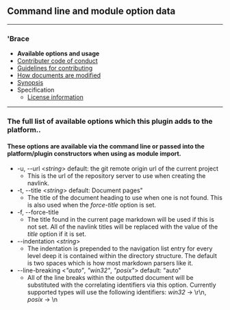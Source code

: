 ## Command line and module option data

---
### 'Brace
* **Available options and usage**
* [Contributer code of conduct](https://github.com/restarian/brace_document_navlink/blob/master/docs/contributer_code_of_conduct.md)
* [Guidelines for contributing](https://github.com/restarian/brace_document_navlink/blob/master/docs/guidelines_for_contributing.md)
* [How documents are modified](https://github.com/restarian/brace_document_navlink/blob/master/docs/how_documents_are_modified.md)
* [Synopsis](https://github.com/restarian/brace_document_navlink/blob/master/docs/synopsis.md)
* Specification
  * [License information](https://github.com/restarian/brace_document_navlink/blob/master/docs/specification/license_information.md)

---

### The full list of available options which this plugin adds to the platform.. 
#### These options are available via the command line or passed into the platform/plugin constructors when using as module import. 
* -u, --url <*string*> default: the git remote origin url of the current project
	* This is the url of the repository server to use when creating the navlink. 
* -t, --title <*string*> default: Document pages"
	* The title of the document heading to use when one is not found. This is also used when the *force-title* option is set.
* -f, --force-title                 
	* The title found in the current page markdown will be used if this is not set. All of the navlink titles will be replaced with the value of the *title* option if it is set.
* --indentation <*string*>
	* The indentation is prepended to the navigation list entry for every level deep it is contained within the directory structure. The default is two spaces which is how most markdown parsers like it.
* --line-breaking <*"auto"*, *"win32"*, *"posix"*> default: "auto"
	* All of the line breaks within the outputted document will be substituted with the correlating identifiers via this option. Currently supported types will use the following identifiers: *win32* -> \r\n, *posix* -> \n 

